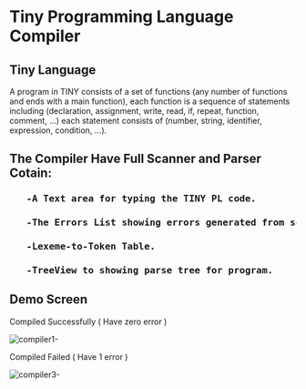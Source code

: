 # Tiny Programming Language Compiler

<h2>Tiny Language </h2>

A program in TINY consists of a set of functions (any number of functions and ends with a main function), each function is a sequence of statements including (declaration, assignment, write, read, if, repeat, function, comment, …) each statement consists of (number, string, identifier, expression, condition, …).

<h2>The Compiler Have Full Scanner and Parser Cotain: </h2>

<h3><pre>   -A Text area for typing the TINY PL code. </pre></h3> 
<h3><pre>   -The Errors List showing errors generated from scanning & parsing phases.</pre></h3> 
<h3><pre>   -Lexeme-to-Token Table.</pre></h3>
<h3><pre>   -TreeView to showing parse tree for program.</pre></h3>

<h2>Demo Screen</h2>

Compiled Successfully  ( Have zero error )



![compiler1-](https://user-images.githubusercontent.com/48572908/147833065-208448c8-2349-46c1-9cc4-bc5317289583.png)

Compiled Failed  ( Have 1 error )


![compiler3-](https://user-images.githubusercontent.com/48572908/147833069-e559bc5b-acc5-4fdc-937c-0e3169c444e1.png)
